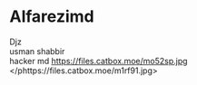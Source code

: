 # Alfarezimd
Djz
<br>
usman shabbir
<br>
hacker 
md
<https://files.catbox.moe/mo52sp.jpg>
</phttps://files.catbox.moe/m1rf91.jpg>
